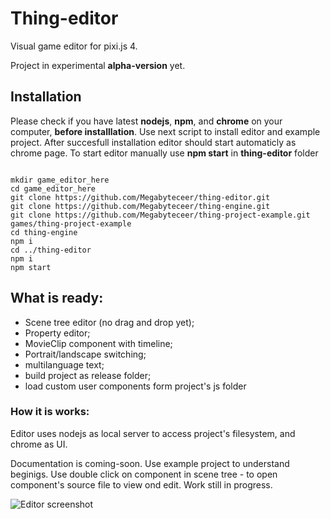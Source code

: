 # Thing-editor

Visual game editor for pixi.js 4.

Project in experimental **alpha-version** yet.

## Installation

Please check if you have latest **nodejs**, **npm**, and **chrome** on your computer, **before installlation**.
Use next script to install editor and example project.
After succesfull installation editor should start automaticly as chrome page.
To start editor manually use **npm start** in **thing-editor** folder

```

mkdir game_editor_here
cd game_editor_here
git clone https://github.com/Megabyteceer/thing-editor.git
git clone https://github.com/Megabyteceer/thing-engine.git
git clone https://github.com/Megabyteceer/thing-project-example.git games/thing-project-example
cd thing-engine
npm i
cd ../thing-editor
npm i
npm start

```

## What is ready:
 - Scene tree editor (no drag and drop yet);
 - Property editor;
 - MovieClip component with timeline;
 - Portrait/landscape switching;
 - multilanguage text;
 - build project as release folder;
 - load custom user components form project's js folder
 
 
 
### How it is works:
Editor uses nodejs as local server to access project's filesystem, and chrome as UI.

Documentation is coming-soon. Use example project to understand beginigs.
Use double click on component in scene tree - to open component's source file to view ond edit.
Work still in progress.

![Editor screenshot](https://raw.githubusercontent.com/Megabyteceer/thing-editor/master/img/screenshots/thing-editor.jpg)

